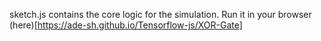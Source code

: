sketch.js contains the core logic for the simulation.
Run it in your browser (here)[https://ade-sh.github.io/Tensorflow-js/XOR-Gate]
